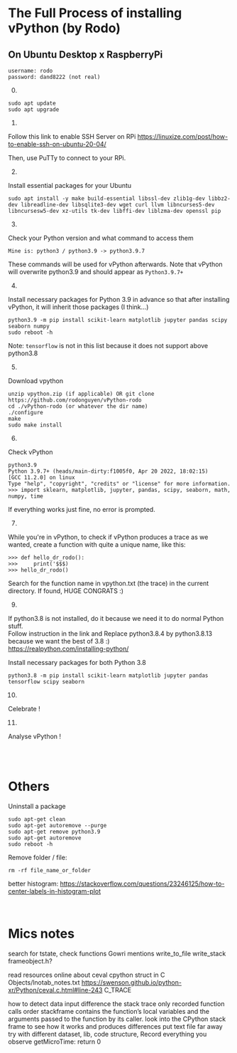# The Full Process of installing vPython (by Rodo)


## On Ubuntu Desktop x RaspberryPi

    username: rodo  
    password: dand8222 (not real)

0. 

    sudo apt update  
    sudo apt upgrade  

1. 
Follow this link to enable SSH Server on RPi
https://linuxize.com/post/how-to-enable-ssh-on-ubuntu-20-04/

Then, use PuTTy to connect to your RPi. 

2. 
Install essential packages for your Ubuntu

    sudo apt install -y make build-essential libssl-dev zlib1g-dev libbz2-dev libreadline-dev libsqlite3-dev wget curl llvm libncurses5-dev libncursesw5-dev xz-utils tk-dev libffi-dev liblzma-dev openssl pip

3. 
Check your Python version and what command to access them  

    Mine is: python3 / python3.9 -> python3.9.7

These commands will be used for vPython afterwards. Note that vPython will overwrite python3.9 and should appear as `Python3.9.7+`


4.
Install necessary packages for Python 3.9 in advance so that after installing vPython, it will inherit those packages (I think...)   

    python3.9 -m pip install scikit-learn matplotlib jupyter pandas scipy seaborn numpy
    sudo reboot -h

Note: `tensorflow` is not in this list because it does not support above python3.8


5. 
Download vpython

    unzip vpython.zip (if applicable) OR git clone https://github.com/rodonguyen/vPython-rodo
    cd ./vPython-rodo (or whatever the dir name)
    ./configure
    make                  
    sudo make install 

6. 
Check vPython

    python3.9
    Python 3.9.7+ (heads/main-dirty:f1005f0, Apr 20 2022, 18:02:15)
    [GCC 11.2.0] on linux
    Type "help", "copyright", "credits" or "license" for more information.
    >>> import sklearn, matplotlib, jupyter, pandas, scipy, seaborn, math, numpy, time

If everything works just fine, no error is prompted.

7. 
While you're in vPython, to check if vPython produces a trace as we wanted, create a function with quite a unique name, like this:

    >>> def hello_dr_rodo():
    >>>     print('$$$)
    >>> hello_dr_rodo()

Search for the function name in vpython.txt (the trace) in the current directory. If found, HUGE CONGRATS :)


9. 
If python3.8 is not installed, do it because we need it to do normal Python stuff.  
Follow instruction in the link and Replace python3.8.4 by python3.8.13 because we want the best of 3.8 :)   
    https://realpython.com/installing-python/

Install necessary packages for both Python 3.8

    python3.8 -m pip install scikit-learn matplotlib jupyter pandas tensorflow scipy seaborn

10. 
Celebrate !

11. 
Analyse vPython !


<br>
<br>

# Others

Uninstall a package  

    sudo apt-get clean
    sudo apt-get autoremove --purge
    sudo apt-get remove python3.9
    sudo apt-get autoremove
    sudo reboot -h

Remove folder / file:

    rm -rf file_name_or_folder

better histogram: https://stackoverflow.com/questions/23246125/how-to-center-labels-in-histogram-plot



<br>

# Mics notes 
search for tstate, check functions Gowri mentions
write_to_file
write_stack
frameobject.h?

read resources online about ceval cpython
struct in C
Objects/lnotab_notes.txt
https://swenson.github.io/python-xr/Python/ceval.c.html#line-243
C_TRACE


how to detect data input difference
the stack trace only recorded function calls order
stackframe contains the function’s local variables and the arguments passed to the function by its caller.
look into the CPython stack frame to see how it works and produces differences
put text file far away
try with different dataset, lib, code structure, 
Record everything you observe
getMicroTime: return 0



